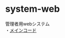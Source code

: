 # system-web
管理者用webシステム  
・[メインコード](https://github.com/plateau-system/system-web/tree/main/src/app)  
